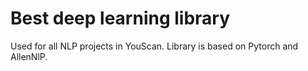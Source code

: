 # Best deep learning library

Used for all NLP projects in YouScan. Library is based on Pytorch and AllenNlP.